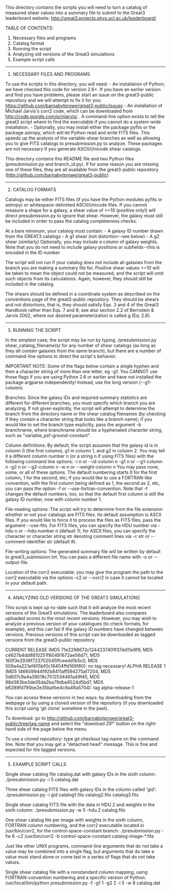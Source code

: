 This directory contains the scripts you will need to turn a catalog of measured shear values 
into a summary file to submit to the Great3 leaderboard website:
  http://great3.projects.phys.ucl.ac.uk/leaderboard/

TABLE OF CONTENTS:
1. Necessary files and programs
2. Catalog format
3. Running the script
4. Analyzing old versions of the Great3 simulations
5. Example script calls

---------------------------------------------------------------------------------------------

1. NECESSARY FILES AND PROGRAMS

To use the scripts in this directory, you will need:
    - An installation of Python; we have checked this code for version 2.6+.  If you have an 
      earlier version and find you have problems, please start an issue on the great3-public 
      repository and we will attempt to fix it for you:
      https://github.com/barnabytprowe/great3-public/issues
    - An installation of Michael Jarvis's corr2 code, which can be downloaded from
      http://code.google.com/p/mjarvis/ . A command-line option exists to tell the great3 
      script where to find the executable if you cannot do a system-wide installation.
    - Optionally, you may install either the package pyfits or the package astropy, which 
      will let Python read and write FITS files.  This speeds up the analysis of the 
      variable-shear branches as well as allowing you to give FITS catalogs to 
      presubmission.py to analyze.  These packages are not necessary if you generate 
      ASCII/Unicode shear catalogs.

This directory contains this README file and two Python files (presubmission.py and 
branch_id.py).  If for some reason you are missing one of these files, they are all available
from the great3-public repository (http://github.com/barnabytprowe/great3-public).

---------------------------------------------------------------------------------------------

2. CATALOG FORMATS

Catalogs may be either FITS files (if you have the Python modules pyfits or astropy) or 
whitespace-delimited ASCII/Unicode files.  If you cannot measure a shape for a galaxy, a 
shear value of >=10 (positive only!) will direct presubmission.py to ignore that shear. 
However, the galaxy must still be included in order to pass the catalog completeness checks.

At a bare minimum, your catalog must contain:
    - A galaxy ID number drawn from the GREAT3 catalogs
    - A g1 shear (not distortion--see below)
    - A g2 shear (similarly)
Optionally, you may include a column of galaxy weights.  Note that you do not need to include
galaxy positions or subfields--this is encoded in the ID number.  

The script will not run if your catalog does not include all galaxies from the branch you are 
making a summary file for.  Positive shear values >=10 will be taken to mean the object could
not be measured, and the script will omit such objects from its calculations.  Again, 
however, they should still be included in the catalog.

The shears should be defined in a coordinate system as described on the conventions page of 
the great3-public repository.  They should be shears and not distortions, that is, they 
should satisfy Eqs. 3 and 4 of the Great3 Handbook rather than Eqs. 7 and 8; see also section
2.2 of Bernstein & Jarvis 2002, where our desired parameterization is called g (Eq. 2.8).

---------------------------------------------------------------------------------------------

3. RUNNING THE SCRIPT

In the simplest case, the script may be run by typing
    ./presubmission.py shear_catalog_filename(s)
for any number of shear catalogs (as long as they all contain galaxies from the same branch),
but there are a number of command-line options to direct the script's behavior.

IMPORTANT NOTE: Some of the flags below contain a single hyphen and then a character string 
of more than one letter, eg -g1.  You CANNOT use those flags if you are using Python 2.6 or 
earlier and have not installed the package argparse independently! Instead, use the long 
version (--g1-column).

Branches: Since the galaxy IDs and required summary statistics are different for different 
branches, you must specify which branch you are analyzing.  If not given explicitly, the 
script will attempt to determine the branch from the directory name or the shear catalog 
filenames (by checking if they contain a character string that looks like a branch name); if 
you would like to set the branch type explicitly, pass the argument -b branchname, where 
branchname should be a hyphenated character string, such as "variable_psf-ground-constant".
    
Column definitions: By default, the script assumes that the galaxy id is in column 0 (the 
first column), g1 in column 1, and g2 in column 2.  You may tell it a different column number
n (or a string n if using FITS files) with the following command line options:
    -i n or --id-column n
    -g1 n or --g1-column n
    -g2 n or --g2-column n
    -w n or --weight-column n
You may pass none, some, or all of these options.  The default numbering starts 0 for the 
first column, 1 for the second, etc; if you would like to use a FORTRAN-like convention, with
the first column being defined as 1, the second as 2, etc, you can pass the option -f or 
--use-fortran-convention.  Note that -f changes the default numbers, too, so that the default 
first column is still the galaxy ID number, now with column number 1.

File-reading options: The script will try to determine from the file extension whether or not
your catalogs are FITS files. Its default assumption is ASCII files.  If you would like to 
force it to process the files as FITS files, pass the argument --use-fits.  For FITS files, 
you can specify the HDU number via -hdu n or --hdu-number n (default 1); for ASCII files, you
can specify the character or character string str denoting comment lines via -c str or 
--comment-identifier str (default #).

File-writing options: The generated summary file will be written by default to 
great3_submission.txt.  You can pass a different file name with -o or --output-file.

Location of the corr2 executable: you may give the program the path to the corr2 executable 
via the options -c2 or --corr2 in case it cannot be located in your default path.

---------------------------------------------------------------------------------------------

4. ANALYZING OLD VERSIONS OF THE GREAT3 SIMULATIONS

This script is kept up-to-date such that it will analyze the most recent versions of the 
Great3 simulations.  The leaderboard also compares uploaded scores to the most recent 
versions.  However, you may wish to analyze a previous version of your catalogues (to check 
formats, for example), and this can fail if the galaxy ID numbers have changed between 
versions.  Previous versions of this script can be downloaded as tagged versions from the 
great3-public repository.

CURRENT RELEASE (MD5 71e2298672c1244237401f37dd11e9f9,
                 MD5 c4627b4dd8810251f80481672ae56d71,
                 MD5 160f3e2938f723702045ffceedd1b5c0,
                 MD5 509a4a221ef405bf0c18404ffd169f80): no tag necessary!
ALPHA RELEASE 1 (MD5 146609944f92b8411aff594275af7204,
                 MD5 5d607c9a4a39518c7512534461a49f45,
                 MD5 98d383be3de05da2ba79dbe8524d5bd7,
                 MD5 b6289fd795be2e35bafbe4c9a46a5704): tag alpha-release-1
               
You can access these versions in two ways: by downloading from the webpage or by using a 
cloned version of the repository (if you downloaded this script using 'git clone' sometime in
the past).

To download: go to http://github.com/barnabytprowe/great3-public/tree/tag-name and select the
"download ZIP" button on the right-hand side of the page below the menu.

To use a cloned repository: type
    git checkout tag-name
on the command line.  Note that you may get a "detached head" message.  This is fine and 
expected for the tagged versions.

---------------------------------------------------------------------------------------------

5. EXAMPLE SCRIPT CALLS
    
Single shear catalog file catalog.dat with galaxy IDs in the sixth column:
    ./presubmission.py -i 5 catalog.dat

Three shear catalog FITS files with galaxy IDs in the column called 'gid':
    ./presubmission.py -i gid catalog1.fits catalog2.fits catalog3.fits

Single shear catalog FITS file with the data in HDU 2 and weights in the sixth column:
    ./presubmission.py -w 5 -hdu 2 catalog.fits

One shear catalog file per image with weights in the sixth column, FORTRAN column numbering, 
and the corr2 executable located in /usr/bin/corr2, for the control-space-constant branch:
    ./presubmission.py -fw 6 -c2 /usr/bin/corr2 -b control-space-constant catalog-image-*.fits
    
Just like other UNIX programs, command-line arguments that do not take a value may be 
combined into a single flag, but arguments that do take a value must stand alone or come last
in a series of flags that do not take values.

Single shear catalog file with a nonstandard column mapping, using FORTRAN-convention 
numbering and a specific version of Python:
    /usr/local/bin/python presubmission.py -f -g1 1 -g2 2 -i 5 -w 8 catalog.dat 
    
